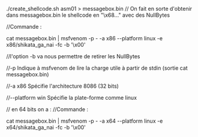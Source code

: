 ./create_shellcode.sh asm01 > messagebox.bin
// On fait en sorte d'obtenir dans messagebox.bin le shellcode en "\x68..." avec des NullBytes

//Commande :

cat messagebox.bin | msfvenom -p - -a x86 --platform linux -e x86/shikata_ga_nai -fc -b '\x00'

//l'option -b va nous permettre de retirer les NullBytes

//-p Indique à msfvenom de lire la charge utile à partir de stdin (sortie cat messagebox.bin)

//-a x86 Spécifie l'architecture 8086 (32 bits)

//--platform win Spécifie la plate-forme comme linux

// en 64 bits on a :
//Commande :

cat messagebox.bin | msfvenom -p - -a x64 --platform linux -e x64/shikata_ga_nai -fc -b '\x00'
